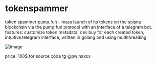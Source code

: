 # tokenspammer
token spammer pump.fun - mass launch of its tokens on the solana blockchain via the pump fun protocol with an interface of a telegram bot. features: customize token metadata, dev buy for each created token, intuitive telegram interface, written in golang and using multithreading

![image](https://github.com/user-attachments/assets/012dc3a6-10b5-49e6-9e1c-5866d27bc444)

price: 100$ for source code
tg @pwlnaxxx
